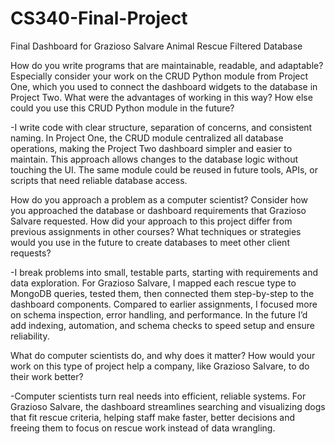 # CS340-Final-Project
Final Dashboard for Grazioso Salvare Animal Rescue Filtered Database

How do you write programs that are maintainable, readable, and adaptable? Especially consider your work on the CRUD Python module from Project One, which you used to connect the dashboard widgets to the database in Project Two. What were the advantages of working in this way? How else could you use this CRUD Python module in the future?

-I write code with clear structure, separation of concerns, and consistent naming. In Project One, the CRUD module centralized all database operations, making the Project Two dashboard simpler and easier to maintain. This approach allows changes to the database logic without touching the UI. The same module could be reused in future tools, APIs, or scripts that need reliable database access.



How do you approach a problem as a computer scientist? Consider how you approached the database or dashboard requirements that Grazioso Salvare requested. How did your approach to this project differ from previous assignments in other courses? What techniques or strategies would you use in the future to create databases to meet other client requests?

-I break problems into small, testable parts, starting with requirements and data exploration. For Grazioso Salvare, I mapped each rescue type to MongoDB queries, tested them, then connected them step-by-step to the dashboard components. Compared to earlier assignments, I focused more on schema inspection, error handling, and performance. In the future I’d add indexing, automation, and schema checks to speed setup and ensure reliability.



What do computer scientists do, and why does it matter? How would your work on this type of project help a company, like Grazioso Salvare, to do their work better?

-Computer scientists turn real needs into efficient, reliable systems. For Grazioso Salvare, the dashboard streamlines searching and visualizing dogs that fit rescue criteria, helping staff make faster, better decisions and freeing them to focus on rescue work instead of data wrangling.
